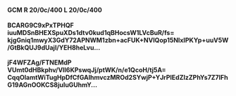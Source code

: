 #### GCM R 20/0c/400 L 20/0c/400
**BCARG9C9xPxTPHQF**<br/>**iuuMDSnBHEXSpuXDs1dtv0kud1qBHocsW1LVcBuR/fs=**<br/>**kjgGniq1mwyX3GdY72APNWM1zbn+acFUK+NVIQop15NIxIPKYp+uuV5W/GtBkQUJ9dUajI/YEH8heLvu...**<br/><br/>
**jF4WFZAg/FTNEMdP**<br/>**VUmt0dHBkphv/VIl6KPswqJj/ptWK/n/e1QcoH/tj5A=**<br/>**CqqOlamtWiTugHpDfCfGAIhmvczMROd2SYwjP+YJrPlEdZlzZPhYs7Z7lFhG19AGnOOKCS8juIuGUhmY...**